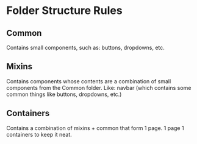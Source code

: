 # Folder Structure Rules

## Common
Contains small components, such as: buttons, dropdowns, etc.

## Mixins
Contains components whose contents are a combination of small components from the Common folder. Like: navbar (which contains some common things like buttons, dropdowns, etc.)

## Containers
Contains a combination of mixins + common that form 1 page. 1 page 1 containers to keep it neat.